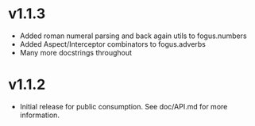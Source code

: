 # v1.1.3
- Added roman numeral parsing and back again utils to fogus.numbers
- Added Aspect/Interceptor combinators to fogus.adverbs
- Many more docstrings throughout
# v1.1.2
- Initial release for public consumption. See doc/API.md for more information.

